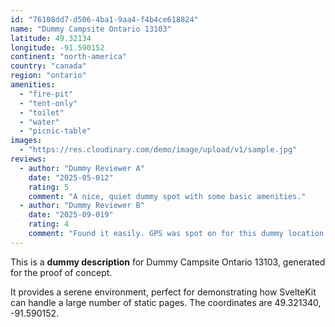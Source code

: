 ```yaml
---
id: "76108dd7-d506-4ba1-9aa4-f4b4ce618824"
name: "Dummy Campsite Ontario 13103"
latitude: 49.32134
longitude: -91.590152
continent: "north-america"
country: "canada"
region: "ontario"
amenities:
  - "fire-pit"
  - "tent-only"
  - "toilet"
  - "water"
  - "picnic-table"
images:
  - "https://res.cloudinary.com/demo/image/upload/v1/sample.jpg"
reviews:
  - author: "Dummy Reviewer A"
    date: "2025-05-012"
    rating: 5
    comment: "A nice, quiet dummy spot with some basic amenities."
  - author: "Dummy Reviewer B"
    date: "2025-09-019"
    rating: 4
    comment: "Found it easily. GPS was spot on for this dummy location."
---
```


This is a **dummy description** for Dummy Campsite Ontario 13103, generated for the proof of concept.

It provides a serene environment, perfect for demonstrating how SvelteKit can handle a large number of static pages. The coordinates are 49.321340, -91.590152.
